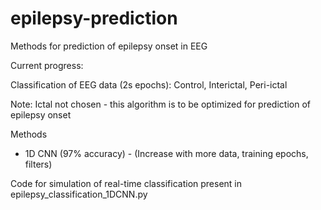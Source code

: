 # epilepsy-prediction
Methods for prediction of epilepsy onset in EEG

Current progress: 

Classification of EEG data (2s epochs): Control, Interictal, Peri-ictal

Note: Ictal not chosen - this algorithm is to be optimized for prediction of epilepsy onset

Methods
- 1D CNN (97% accuracy) - (Increase with more data, training epochs, filters)

Code for simulation of real-time classification present in epilepsy_classification_1DCNN.py
